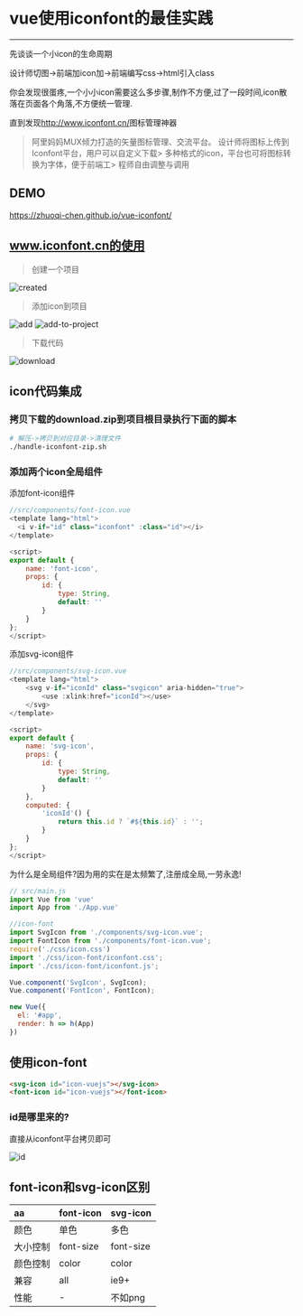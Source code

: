 # vue使用iconfont的最佳实践

--------------------------------------------------------------------------------

先谈谈一个小icon的生命周期

设计师切图->前端加icon加->前端编写css->html引入class

你会发现很蛋疼,一个小小icon需要这么多步骤,制作不方便,过了一段时间,icon散落在页面各个角落,不方便统一管理.

直到发现<http://www.iconfont.cn/>图标管理神器

> 阿里妈妈MUX倾力打造的矢量图标管理、交流平台。 设计师将图标上传到Iconfont平台，用户可以自定义下载> 多种格式的icon，平台也可将图标转换为字体，便于前端工> 程师自由调整与调用

## DEMO

<https://zhuoqi-chen.github.io/vue-iconfont/>

## www.iconfont.cn的使用

> 创建一个项目

![created](https://raw.githubusercontent.com/zhuoqi-chen/vue-iconfont/master/assets/created.png)

> 添加icon到项目

![add](https://raw.githubusercontent.com/zhuoqi-chen/vue-iconfont/master/assets/add.png) ![add-to-project](https://raw.githubusercontent.com/zhuoqi-chen/vue-iconfont/master/assets/add-to-project.png)

> 下载代码

![download](https://raw.githubusercontent.com/zhuoqi-chen/vue-iconfont/master/assets/download.png)

## icon代码集成

### 拷贝下载的download.zip到项目根目录执行下面的脚本

```bash
# 解压->拷贝到对应目录->清理文件
./handle-iconfont-zip.sh
```

### 添加两个icon全局组件

添加font-icon组件

```javascript
//src/components/font-icon.vue
<template lang="html">
  <i v-if="id" class="iconfont" :class="id"></i>
</template>

<script>
export default {
    name: 'font-icon',
    props: {
        id: {
            type: String,
            default: ''
        }
    }
};
</script>
```

添加svg-icon组件

```javascript
//src/components/svg-icon.vue
<template lang="html">
    <svg v-if="iconId" class="svgicon" aria-hidden="true">
        <use :xlink:href="iconId"></use>
    </svg>
</template>

<script>
export default {
    name: 'svg-icon',
    props: {
        id: {
            type: String,
            default: ''
        }
    },
    computed: {
        'iconId'() {
            return this.id ? `#${this.id}` : '';
        }
    }
};
</script>
```

为什么是全局组件?因为用的实在是太频繁了,注册成全局,一劳永逸!

```javascript
// src/main.js
import Vue from 'vue'
import App from './App.vue'

//icon-font
import SvgIcon from './components/svg-icon.vue';
import FontIcon from './components/font-icon.vue';
require('./css/icon.css')
import './css/icon-font/iconfont.css';
import './css/icon-font/iconfont.js';

Vue.component('SvgIcon', SvgIcon);
Vue.component('FontIcon', FontIcon);

new Vue({
  el: '#app',
  render: h => h(App)
})
```

## 使用icon-font

```html
<svg-icon id="icon-vuejs"></svg-icon>
<font-icon id="icon-vuejs"></font-icon>
```

### id是哪里来的?

直接从iconfont平台拷贝即可

![id](https://raw.githubusercontent.com/zhuoqi-chen/vue-iconfont/master/assets/id.png)

## font-icon和svg-icon区别

| aa | font-icon | svg-icon |
| :------------- | :------------- |:------------- |
| 颜色 | 单色 |多色 |
| 大小控制 | font-size |font-size |
| 颜色控制 | color |color |
| 兼容 | all |ie9+ |
| 性能 | - |不如png |
